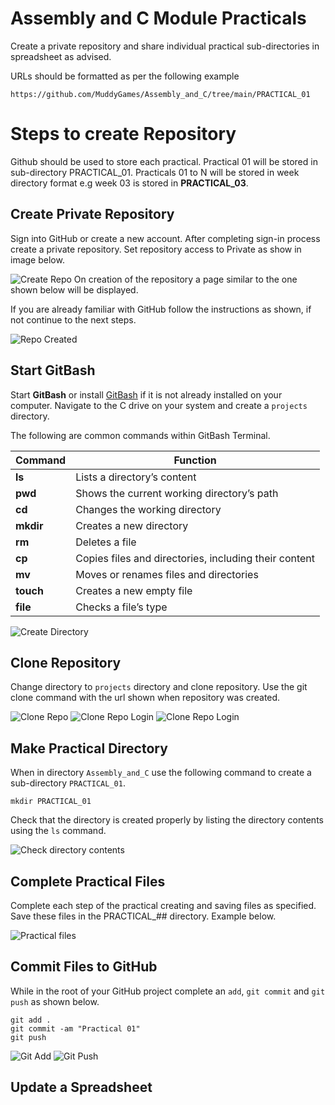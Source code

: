 # Assembly and C Module Practicals

Create a private repository and share individual practical sub-directories in spreadsheet as advised.

URLs should be formatted as per the following example 

`https://github.com/MuddyGames/Assembly_and_C/tree/main/PRACTICAL_01`


# Steps to create Repository

Github should be used to store each practical. Practical 01 will be stored in sub-directory PRACTICAL_01. Practicals 01 to N will be stored in week directory format e.g week 03 is stored in **PRACTICAL_03**. 

## Create Private Repository

Sign into GitHub or create a new account. After completing sign-in process create a private repository. Set repository access to Private as show in image below.

![Create Repo](https://github.com/MuddyGames/Assembly_and_C/blob/main/images/create_repo.png)
On creation of the repository a page similar to the one shown below will be displayed.

If you are already familiar with GitHub follow the instructions as shown, if not continue to the next steps.

![Repo Created](https://github.com/MuddyGames/Assembly_and_C/blob/main/images/repo_created.png)
## Start GitBash

Start **GitBash** or install [GitBash](https://git-scm.com/downloads) if it is not already installed on your computer. Navigate to the C drive on your system and create a `projects` directory.

The following are common commands within GitBash Terminal.

| Command   | Function                                              |
| --------- | ----------------------------------------------------- |
| **ls**    | Lists a directory’s content                           |
| **pwd**   | Shows the current working directory’s path            |
| **cd**    | Changes the working directory                         |
| **mkdir** | Creates a new directory                               |
| **rm**    | Deletes a file                                        |
| **cp**    | Copies files and directories, including their content |
| **mv**    | Moves or renames files and directories                |
| **touch** | Creates a new empty file                              |
| **file**  | Checks a file’s type                                  |

![Create Directory](https://github.com/MuddyGames/Assembly_and_C/blob/main/images/create_projects_dir.png)
## Clone Repository

Change directory to `projects` directory and clone repository. Use the git clone command with the url shown when repository was created.

![Clone Repo](https://github.com/MuddyGames/Assembly_and_C/blob/main/images/clone_repo.png)
![Clone Repo Login](https://github.com/MuddyGames/Assembly_and_C/blob/main/images/clone_repo_login.png)
![Clone Repo Login](https://github.com/MuddyGames/Assembly_and_C/blob/main/images/clone_repo_confirmed.png)
## Make Practical Directory 

When in directory `Assembly_and_C` use the following command to create a sub-directory `PRACTICAL_01`.
```
mkdir PRACTICAL_01
```
Check that the directory is created properly by listing the directory contents using the `ls` command.

![Check directory contents](https://github.com/MuddyGames/Assembly_and_C/blob/main/images/ls_command.png)

## Complete Practical Files

Complete each step of the practical creating and saving files as specified. Save these files in the PRACTICAL_## directory. Example below.

![Practical files](https://github.com/MuddyGames/Assembly_and_C/blob/main/images/complete_practical_files.png)
## Commit Files to GitHub

While in the root of your GitHub project complete an `add`, `git commit` and `git push` as shown below.

```
git add .
git commit -am "Practical 01"
git push
```

![Git Add](https://github.com/MuddyGames/Assembly_and_C/blob/main/images/git_add.png)
![Git Push](https://github.com/MuddyGames/Assembly_and_C/blob/main/images/git_push.png)
## Update a Spreadsheet
